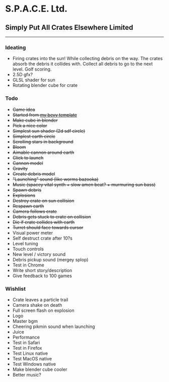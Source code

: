 # S.P.A.C.E. Ltd.
## **S**imply **P**ut **A**ll **C**rates **E**lsewhere Limited

---

### Ideating
- Firing crates into the sun! While collecting debris on the way. The crates absorb the debris it collides with. Collect all debris to go to the next level. Golf scoring. 
- 2.5D gfx? 
- GLSL shader for sun
- Rotating blender cube for crate

### Todo
- ~~Game idea~~
- ~~Started from [my bevy template](https://github.com/ostwilkens/bevy_my_template)~~
- ~~Make cube in blender~~
- ~~Pick a nice color~~
- ~~Simplest sun shader (2d sdf circle)~~
- ~~Simplest earth circle~~
- ~~Scrolling stars in background~~
- ~~Bloom~~
- ~~Aimable cannon around earth~~
- ~~Click to launch~~
- ~~Cannon model~~
- ~~Gravity~~
- ~~Create debris model~~
- ~~"Launching" sound (like worms bazooka)~~
- ~~Music (spacey vital synth + slow amen beat? + murmuring sun bass)~~
- ~~Spawn debris~~
- ~~Explosions~~
- ~~Destroy crate on sun collision~~
- ~~Respawn earth~~
- ~~Camera follows crate~~
- ~~Debris gets stuck to crate on collision~~
- ~~Die if crate collides with earth~~
- ~~Turret should face towards cursor~~
- Visual power meter
- Self destruct crate after 10?s
- Level tuning
- Touch controls
- New level / victory sound
- Debris pickup sound (mergey splop)
- Test in Chrome
- Write short story/description
- Give feedback to 100 games


### Wishlist
- Crate leaves a particle trail
- Camera shake on death
- Full screen flash on explosion
- Logo 
- Master bgm
- Cheering pikmin sound when launching
- Juice
- Performance
- Test in Safari
- Test in Firefox
- Test Linux native
- Test MacOS native
- Test Windows native
- Make blender cube cooler
- Better music?

